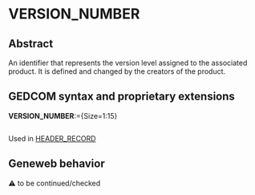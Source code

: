 ﻿# VERSION_NUMBER
## Abstract
An identifier that represents the version level assigned to the associated product. It is defined and
changed by the creators of the product.


## GEDCOM syntax and proprietary extensions

**VERSION_NUMBER**:={Size=1:15}
<pre>
</pre>
Used in <a href=Ged.HEADER_RECORD.md>HEADER_RECORD</a><br />


## Geneweb behavior



:warning: to be continued/checked

